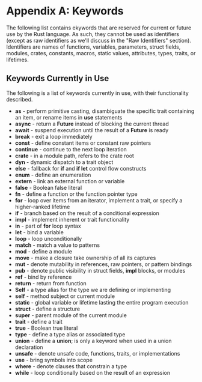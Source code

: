 # Appendix A: Keywords

The following list contains ekywords that are reserved for current or future use by the Rust
language. As such, they cannot be used as identifiers (except as raw identifiers as we'll discuss in the
"Raw Identifiers" section). Identifiers are names of functions, variables, parameters, struct fields,
modules, crates, constants, macros, static values, attributes, types, traits, or lifetimes.


## Keywords Currently in Use

The following is a list of keywords currently in use, with their functionality described.

* **as** - perform primitive casting, disambiguate the specific trait containing an item, or rename items in **use** statements
* **async** - return a **Future** instead of blocking the current thread
* **await** - suspend execution until the result of a **Future** is ready
* **break** - exit a loop immediately
* **const** - define constant items or constant raw pointers
* **continue** - continue to the next loop iteration
* **crate** - in a module path, refers to the crate root
* **dyn** - dynamic dispatch to a trait object
* **else** - fallback for **if** and **if let** control flow constructs
* **enum** - define an enumeration
* **extern** - link an external function or variable
* **false** - Boolean false literal
* **fn** - define a function or the function pointer type
* **for** - loop over items from an iterator, implement a trait, or specify a higher-ranked lifetime
* **if** - branch based on the result of a conditional expression
* **impl** - implement inherent or trait functionality
* **in** - part of **for** loop syntax
* **let** - bind a variable
* **loop** - loop unconditionally
* **match** - match a value to patterns
* **mod** - define a module
* **move** - make a closure take ownership of all its captures
* **mut** - denote mutability in references, raw pointers, or pattern bindings
* **pub** - denote public visibility in struct fields, **impl** blocks, or modules
* **ref** - bind by reference
* **return** - return from function
* **Self** - a type alias for the type we are defining or implementing
* **self** - method subject or current module
* **static** - global variable or lifetime lasting the entire program execution
* **struct** - define a structure
* **super** - parent module of the current module
* **trait** - define a trait
* **true** - Boolean true literal
* **type** - define a type alias or associated type
* **union** - define a **union**; is only a keyword when used in a union declaration
* **unsafe** - denote unsafe code, functions, traits, or implementations
* **use** - bring symbols into scope
* **where** - denote clauses that constrain a type
* **while** - loop conditionally based on the result of an expression

